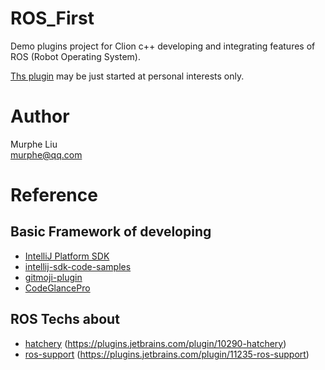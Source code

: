 # ROS_First
Demo plugins project for Clion c++ developing and integrating features of ROS (Robot Operating System).

[Ths plugin](https://github.com/MutiYouth/ros_first) may be just started at personal interests only.



# Author
Murphe Liu <br/>
murphe@qq.com



# Reference
## Basic Framework of developing
* [IntelliJ Platform SDK](https://plugins.jetbrains.com/docs/intellij/welcome.html)
* [intellij-sdk-code-samples](https://github.com/JetBrains/intellij-sdk-code-samples)
* [gitmoji-plugin](https://github.com/armanim/gitmoji-plugin)
* [CodeGlancePro](https://github.com/Nasller/CodeGlancePro.git)
## ROS Techs about
* [hatchery](https://github.com/duckietown/hatchery) (https://plugins.jetbrains.com/plugin/10290-hatchery)
* [ros-support](https://github.com/Noam-Dori/ros-integrate/) (https://plugins.jetbrains.com/plugin/11235-ros-support)

